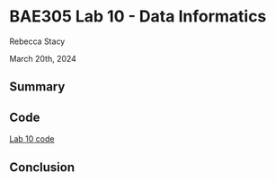 # BAE305 Lab 10 - Data Informatics

Rebecca Stacy

March 20th, 2024

## Summary

## Code

[Lab 10 code](https://github.com/Rebeccastacy/HEC-2109-2-Lab1/blob/main/Lab1%20(1).ipynb)

## Conclusion


